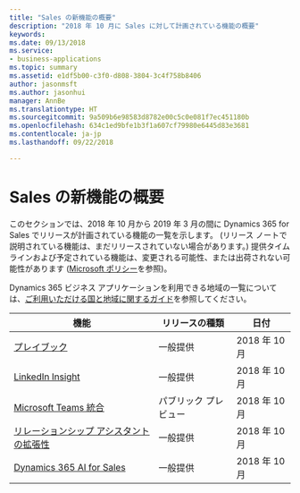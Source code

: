 ```yaml
---
title: "Sales の新機能の概要"
description: "2018 年 10 月に Sales に対して計画されている機能の概要"
keywords: 
ms.date: 09/13/2018
ms.service:
- business-applications
ms.topic: summary
ms.assetid: e1df5b00-c3f0-d808-3804-3c4f758b8406
author: jasonmsft
ms.author: jasonhui
manager: AnnBe
ms.translationtype: HT
ms.sourcegitcommit: 9a509b6e98583d8782e00c5c0e081f7ec451180b
ms.openlocfilehash: 634c1ed9bfe1b3f1a607cf79980e6445d83e3681
ms.contentlocale: ja-jp
ms.lasthandoff: 09/22/2018

---
```


# <a name="summary-of-whats-new-in-sales"></a>Sales の新機能の概要

このセクションでは、2018 年 10 月から 2019 年 3 月の間に Dynamics 365 for Sales でリリースが計画されている機能の一覧を示します。 (リリース ノートで説明されている機能は、まだリリースされていない場合があります。) 提供タイムラインおよび予定されている機能は、変更される可能性、または出荷されない可能性があります ([Microsoft ポリシー](https://go.microsoft.com/fwlink/p/?linkid=2007332)を参照)。

Dynamics 365 ビジネス アプリケーションを利用できる地域の一覧については、[ご利用いただける国と地域に関するガイド](https://aka.ms/dynamics_365_international_availability_deck)を参照してください。 


| 機能                                                              | リリースの種類   | 日付 |
|----------------------------------------------------------------------|----------------|----------------------|
| [プレイブック](empower-sellers-with-playbooks.md)                       | 一般提供             | 2018 年 10 月          |
| [LinkedIn Insight](linkedin-insights.md)                          | 一般提供           | 2018 年 10 月          |
| [Microsoft Teams 統合](collaborate-with-microsoft-teams.md) | パブリック プレビュー | 2018 年 10 月          |
| [リレーションシップ アシスタントの拡張性](extend-relationship-assistant.md) | 一般提供 | 2018 年 10 月          |
| [Dynamics 365 AI for Sales](dynamics-365-ai-sales.md) | 一般提供 | 2018 年 10 月          |



